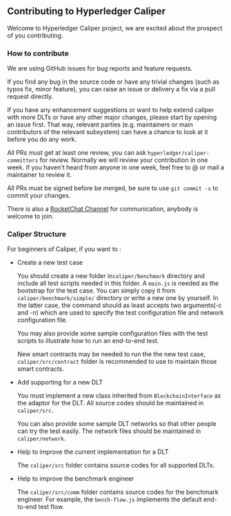 ## Contributing to Hyperledger Caliper

Welcome to Hyperledger Caliper project, we are excited about the prospect of you contributing. 

### How to contribute

We are using GitHub issues for bug reports and feature requests.

If you find any bug in the source code or have any trivial changes (such as typos fix, minor feature), you can raise an issue or delivery a fix via a pull request directly.

If you have any enhancement suggestions or want to help extend caliper with more DLTs or have any other major changes, please start by opening an issue first.
That way, relevant parties (e.g. maintainers or main contributors of the relevant subsystem) can have a chance to look at it before you do any work.

All PRs must get at least one review, you can ask `hyperledger/caliper-committers` for review.
Normally we will review your contribution in one week.
If you haven't heard from anyone in one week, feel free to @ or mail a maintainer to review it.

All PRs must be signed before be merged, be sure to use `git commit -s` to commit your changes.
   
There is also a [RocketChat Channel](https://chat.hyperledger.org/channel/caliper) for communication, anybody is welcome to join. 

### Caliper Structure

For beginners of Caliper, if you want to :

* Create a new test case

  You should create a new folder in`caliper/benchmark` directory and include all test scripts needed in this folder.
  A `main.js` is needed as the bootstrap for the test case. You can simply copy it from `caliper/benchmark/simple/` directory or write a new one by yourself.
  In the latter case, the command should as least accepts two arguments(-c and -n) which are used to specify the test configuration file and network configuration file.
 
  You may also provide some sample configuration files with the test scripts to illustrate how to run an end-to-end test.
    
  New smart contracts may be needed to run the the new test case, `caliper/src/contract` folder is recommended to use to maintain those smart contracts.
    
* Add supporting for a new DLT
  
  You must implement a new class inherited from `BlockchainInterface` as the adaptor for the DLT. All source codes should be maintained in `caliper/src`.
  
  You can also provide some sample DLT networks so that other people can try the test easily. The network files should be maintained in `caliper/network`.
  
* Help to improve the current implementation for a DLT

  The `caliper/src` folder contains source codes for all supported DLTs.
  
* Help to improve the benchmark engineer

  The `caliper/src/comm` folder contains source codes for the benchmark engineer. For example, the `bench-flow.js` implements the default end-to-end test flow.
